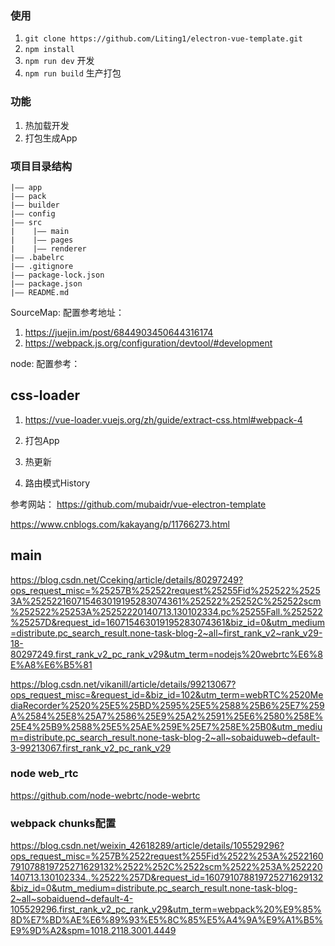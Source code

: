 


### 使用

1. `git clone https://github.com/Liting1/electron-vue-template.git`
2. `npm install`
3. `npm run dev` 开发
4. `npm run build` 生产打包




### 功能
1. 热加载开发
2. 打包生成App

### 项目目录结构

```
|—— app
|—— pack
|—— builder
|—— config
|—— src
|	 |—— main
|	 |—— pages
|	 |—— renderer	
|—— .babelrc
|—— .gitignore
|—— package-lock.json
|—— package.json
|—— README.md

```

SourceMap: 配置参考地址：
1. https://juejin.im/post/6844903450644316174
2. https://webpack.js.org/configuration/devtool/#development

node: 配置参考：


## css-loader
1. https://vue-loader.vuejs.org/zh/guide/extract-css.html#webpack-4


1. 打包App
2. 热更新
3. 路由模式History

参考网站： https://github.com/mubaidr/vue-electron-template

https://www.cnblogs.com/kakayang/p/11766273.html


## main

https://blog.csdn.net/Cceking/article/details/80297249?ops_request_misc=%25257B%252522request%25255Fid%252522%25253A%252522160715463019195283074361%252522%25252C%252522scm%252522%25253A%25252220140713.130102334.pc%25255Fall.%252522%25257D&request_id=160715463019195283074361&biz_id=0&utm_medium=distribute.pc_search_result.none-task-blog-2~all~first_rank_v2~rank_v29-18-80297249.first_rank_v2_pc_rank_v29&utm_term=nodejs%20webrtc%E6%8E%A8%E6%B5%81


https://blog.csdn.net/vikanill/article/details/99213067?ops_request_misc=&request_id=&biz_id=102&utm_term=webRTC%2520MediaRecorder%2520%25E5%25BD%2595%25E5%2588%25B6%25E7%259A%2584%25E8%25A7%2586%25E9%25A2%2591%25E6%2580%258E%25E4%25B9%2588%25E5%25AE%259E%25E7%258E%25B0&utm_medium=distribute.pc_search_result.none-task-blog-2~all~sobaiduweb~default-3-99213067.first_rank_v2_pc_rank_v29


### node web_rtc
https://github.com/node-webrtc/node-webrtc


### webpack chunks配置
https://blog.csdn.net/weixin_42618289/article/details/105529296?ops_request_misc=%257B%2522request%255Fid%2522%253A%2522160791078819725271629132%2522%252C%2522scm%2522%253A%252220140713.130102334..%2522%257D&request_id=160791078819725271629132&biz_id=0&utm_medium=distribute.pc_search_result.none-task-blog-2~all~sobaiduend~default-4-105529296.first_rank_v2_pc_rank_v29&utm_term=webpack%20%E9%85%8D%E7%BD%AE%E6%89%93%E5%8C%85%E5%A4%9A%E9%A1%B5%E9%9D%A2&spm=1018.2118.3001.4449